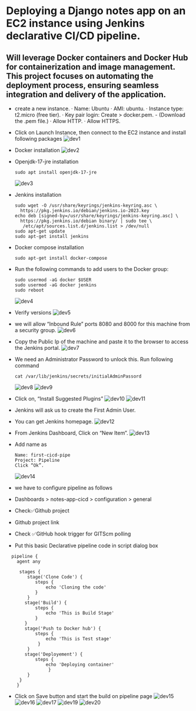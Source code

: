 # Deploying a Django notes app on an EC2 instance using Jenkins declarative CI/CD pipeline.

## Will leverage Docker containers and Docker Hub for containerization and image management. This project focuses on automating the deployment process, ensuring seamless integration and delivery of the application.

- create a new instance. 
· Name: Ubuntu
· AMI: ubuntu.
· Instance type: t2.micro (free tier).
· Key pair login: Create > docker.pem.  - (Download the .pem file.)
· Allow HTTP.
· Allow HTTPS.

 - Click on Launch Instance, then connect to the EC2 instance and install following packages
   ![dev1](https://github.com/574n13y/Aws/assets/35293085/766ccb13-ef1d-43e3-a1f6-3b23b5f53234)

 - Docker installation
   ![dev2](https://github.com/574n13y/Aws/assets/35293085/4bdbe08b-b2d7-418f-9350-ad3165838e68)

 - Openjdk-17-jre installation
   ```
   sudo apt install openjdk-17-jre
   ```
   ![dev3](https://github.com/574n13y/Aws/assets/35293085/5fb1dc19-6ef4-453f-ac3e-8219a7e58e21)

 - Jenkins installation
   ```
   sudo wget -O /usr/share/keyrings/jenkins-keyring.asc \
     https://pkg.jenkins.io/debian/jenkins.io-2023.key
   echo deb [signed-by=/usr/share/keyrings/jenkins-keyring.asc] \
     https://pkg.jenkins.io/debian binary/ | sudo tee \
      /etc/apt/sources.list.d/jenkins.list > /dev/null
   sudo apt-get update
   sudo apt-get install jenkins
   ```
 - Docker compose installation
   ```
   sudo apt-get install docker-compose
   ```
- Run the following commands to add users to the Docker group:
  ```
  sudo usermod -aG docker $USER
  sudo usermod -aG docker jenkins
  sudo reboot
  ```
  ![dev4](https://github.com/574n13y/Aws/assets/35293085/59b2b6cf-3838-4f67-9d4c-039e2d44a1f0)
  
- Verify versions
  ![dev5](https://github.com/574n13y/Aws/assets/35293085/d32dd8e8-b7de-43c2-a74a-97dcc21964ee)

- we will allow “Inbound Rule” ports 8080 and 8000 for this machine from a security group.
  ![dev6](https://github.com/574n13y/Aws/assets/35293085/37154801-86b3-4db0-b457-7330f491ec76)

- Copy the Public Ip of the machine and paste it to the browser to access the Jenkins portal.
  ![dev7](https://github.com/574n13y/Aws/assets/35293085/2d155e05-be53-4b7e-8a78-2016fc7f28ec)

- We need an Administrator Password to unlock this. Run following command
  ```
  cat /var/lib/jenkins/secrets/initialAdminPassord
  ```
  ![dev8](https://github.com/574n13y/Aws/assets/35293085/7e95c793-b099-4901-a237-a0a384ee199f)
  ![dev9](https://github.com/574n13y/Aws/assets/35293085/a1277577-ce42-4a52-a053-440a1c56c27d)

- Click on, “Install Suggested Plugins”
  ![dev10](https://github.com/574n13y/Aws/assets/35293085/b3a9eed1-26e7-43d0-a6c1-81e8ea3bb16d)
  ![dev11](https://github.com/574n13y/Aws/assets/35293085/7a834570-8ed3-4cb7-b8c4-f37d470622e3)

- Jenkins will ask us to create the First Admin User.
- You can get Jenkins homepage.
  ![dev12](https://github.com/574n13y/Aws/assets/35293085/4c6bdbb0-11b1-43bb-b41c-427052140f83)

- From Jenkins Dashboard, Click on “New Item”.
  ![dev13](https://github.com/574n13y/Aws/assets/35293085/9c1b0b89-e917-4675-9daf-01460dcaa8ab)

- Add name as
  ```
  Name: first-cicd-pipe
  Project: Pipeline
  Click “Ok”.
  ```
  ![dev14](https://github.com/574n13y/Aws/assets/35293085/cab1c42f-f682-4562-85a9-2e339e373b85)

- we have to configure pipeline as follows
-   Dashboards > notes-app-cicd > configuration > general
-   Check✅Github project
-   Github project link
-   Check ✅GitHub hook trigger for GITScm polling
-   Put this basic Declarative pipeline code in script dialog box
  ```
    pipeline {
      agent any

       stages {
          stage('Clone Code') {
             steps {
                 echo 'Cloning the code'
             }
          }
         stage('Build') {
             steps {
                 echo 'This is Build Stage'
             }
         }
         stage('Push to Docker hub') {
             steps {
                 echo 'This is Test stage'
              }
          }
         stage('Deployement') {
             steps {
                 echo 'Deploying container'
                  }
          }
       }
      }
  ```   
- Click on Save button and start the build on pipeline page
  ![dev15](https://github.com/574n13y/Aws/assets/35293085/2c0707e1-2fd4-45d9-a508-7aae778e7051)
  ![dev16](https://github.com/574n13y/Aws/assets/35293085/998b9f98-6bdb-4862-8efe-112a04a74686)
  ![dev17](https://github.com/574n13y/Aws/assets/35293085/e19e8c1d-9b1b-4aa4-a1dd-b1f7e5ae01e0)
  ![dev19](https://github.com/574n13y/Aws/assets/35293085/92cb6021-d2de-443e-9c8a-879d0962e7b9)
  ![dev20](https://github.com/574n13y/Aws/assets/35293085/cdb9323f-88d4-4de2-987a-5fbdb5530d36)





